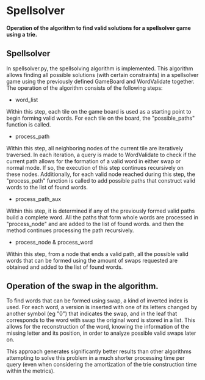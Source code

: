 # Spellsolver

#### Operation of the algorithm to find valid solutions for a spellsolver game using a trie.


## Spellsolver
In spellsolver.py, the spellsolving algorithm is implemented. This algorithm allows finding all possible solutions (with certain constraints) in a spellsolver game using the previously defined GameBoard and WordValidate together. The operation of the algorithm consists of the following steps:

- word_list

Within this step, each tile on the game board is used as a starting point to begin forming valid words. For each tile on the board, the "possible_paths" function is called.

- process_path

Within this step, all neighboring nodes of the current tile are iteratively traversed. In each iteration, a query is made to WordValidate to check if the current path allows for the formation of a valid word in either swap or normal mode. If so, the execution of this step continues recursively on these nodes. Additionally, for each valid node reached during this step, the "process_path" function is called to add possible paths that construct valid words to the list of found words.

- process_path_aux

Within this step, it is determined if any of the previously formed valid paths build a complete word. All the paths that form whole words are processed in "process_node" and are added to the list of found words. and then the method continues processing the path recursively.

- process_node & process_word

Within this step, from a node that ends a valid path, all the possible valid words that can be formed using the amount of swaps requested are obtained and added to the list of found words.


## Operation of the swap in the algorithm.
To find words that can be formed using swap, a kind of inverted index is used. For each word, a version is inserted with one of its letters changed by another symbol (eg "0") that indicates the swap, and in the leaf that corresponds to the word with swap the original word is stored in a list. This allows for the reconstruction of the word, knowing the information of the missing letter and its position, in order to analyze possible valid swaps later on.

This approach generates significantly better results than other algorithms attempting to solve this problem in a much shorter processing time per query (even when considering the amortization of the trie construction time within the metrics).

